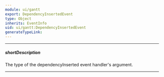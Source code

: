 ```yaml
---
module: ui/gantt
export: DependencyInsertedEvent
type: Object
inherits: EventInfo
uid: ui/gantt:DependencyInsertedEvent
generateTypeLink: 
---
```

---
##### shortDescription
The type of the dependencyInserted event handler's argument.

---
<!-- Description goes here -->